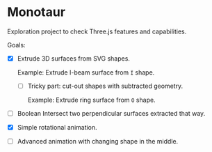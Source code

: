 # Monotaur

Exploration project to check Three.js features and capabilities.

Goals:

- [x] Extrude 3D surfaces from SVG shapes.

    Example: Extrude I-beam surface from `I` shape.

  - [ ] Tricky part: cut-out shapes with subtracted geometry.

    Example: Extrude ring surface from `O` shape.

- [ ] Boolean Intersect two perpendicular surfaces extracted that way.

- [x] Simple rotational animation.

- [ ] Advanced animation with changing shape in the middle.
